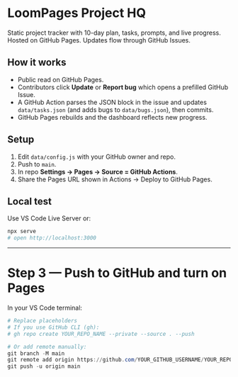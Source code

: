 # LoomPages Project HQ

Static project tracker with 10-day plan, tasks, prompts, and live progress.  
Hosted on GitHub Pages. Updates flow through GitHub Issues.

## How it works

- Public read on GitHub Pages.
- Contributors click **Update** or **Report bug** which opens a prefilled GitHub Issue.
- A GitHub Action parses the JSON block in the issue and updates `data/tasks.json` (and adds bugs to `data/bugs.json`), then commits.
- GitHub Pages rebuilds and the dashboard reflects new progress.

## Setup

1. Edit `data/config.js` with your GitHub owner and repo.
2. Push to `main`.
3. In repo **Settings → Pages → Source = GitHub Actions**.
4. Share the Pages URL shown in Actions → Deploy to GitHub Pages.

## Local test

Use VS Code Live Server or:

```bash
npx serve
# open http://localhost:3000
```

---

# Step 3 — Push to GitHub and turn on Pages

In your VS Code terminal:

```powershell
# Replace placeholders
# If you use GitHub CLI (gh):
# gh repo create YOUR_REPO_NAME --private --source . --push

# Or add remote manually:
git branch -M main
git remote add origin https://github.com/YOUR_GITHUB_USERNAME/YOUR_REPO_NAME.git
git push -u origin main
```
